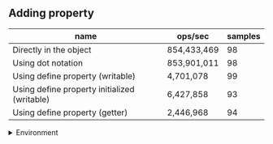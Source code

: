 ## Adding property

|name|ops/sec|samples|
|-|-|-|
|Directly in the object|854,433,469|98|
|Using dot notation|853,901,011|98|
|Using define property (writable)|4,701,078|99|
|Using define property initialized (writable)|6,427,858|93|
|Using define property (getter)|2,446,968|94|


<details>
<summary>Environment</summary>

* __Machine:__ linux x64 | 4 vCPUs | 7.6GB Mem
* __Run:__ Tue Nov 07 2023 17:56:03 GMT+0000 (Coordinated Universal Time)
</details>

<!--
{"environment":{"platform":"linux","arch":"x64","cpus":4,"totalMemory":7.6085662841796875},"benchmarks":[{"name":"Directly in the object","opsSec":854433468.755534,"samples":6},{"name":"Using dot notation","opsSec":853901011.4584838,"samples":8},{"name":"Using define property (writable)","opsSec":4701078.078457609,"samples":5},{"name":"Using define property initialized (writable)","opsSec":6427858.244403295,"samples":5},{"name":"Using define property (getter)","opsSec":2446967.927215301,"samples":4}]}-->
